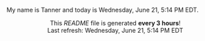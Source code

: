 My name is Tanner and today is Wednesday, June 21, 5:14 PM EDT.

<p align="center">This <i>README</i> file is generated <b>every 3 hours</b>!</br>Last refresh: Wednesday, June 21, 5:14 PM EDT<br /></p>
